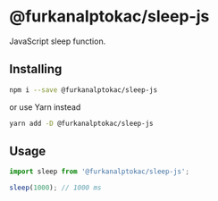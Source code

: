 # @furkanalptokac/sleep-js

JavaScript sleep function.

## Installing

```bash
npm i --save @furkanalptokac/sleep-js
```

or use Yarn instead

```bash
yarn add -D @furkanalptokac/sleep-js
```

## Usage

```javascript
import sleep from '@furkanalptokac/sleep-js';

sleep(1000); // 1000 ms
```